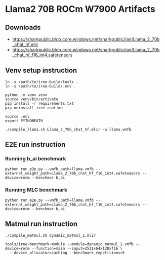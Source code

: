 # Llama2 70B ROCm W7900 Artifacts

## Downloads

* https://sharkpublic.blob.core.windows.net/sharkpublic/ian/Llama_2_70b_chat_hf.mlir
* https://sharkpublic.blob.core.windows.net/sharkpublic/ian/Llama_2_70b_chat_hf_f16_int4.safetensors

## Venv setup instruction

```shell
ln -s /path/to/iree-build/tools .
ln -s /path/to/iree-build/.env .

python -m venv venv
source venv/bin/activate
pip install -r requirements.txt
pip uninstall iree-runtime

source .env
export PYTHONPATH

./compile_llama.sh Llama_2_70b_chat_hf.mlir -o llama.vmfb
```

## E2E run instruction

### Running b_ai benchmark
```shell
python run_e2e.py --vmfb_path=llama.vmfb --external_weight_path=Llama_2_70b_chat_hf_f16_int4.safetensors --device=rocm --benchmar b_ai
```

### Running MLC benchmark
```shell
python run_e2e.py --vmfb_path=llama.vmfb --external_weight_path=Llama_2_70b_chat_hf_f16_int4.safetensors --device=rocm --benchmar b_ai
```

## Matmul run instruction

```shell
./compile_matmul.sh dynamic_matmul_1.mlir

tools/iree-benchmark-module --module=dynamic_matmul_1.vmfb --device=rocm --function=main --input=2511x64x128xf16 \
  --device_allocator=caching --benchmark_repetitions=5
```
